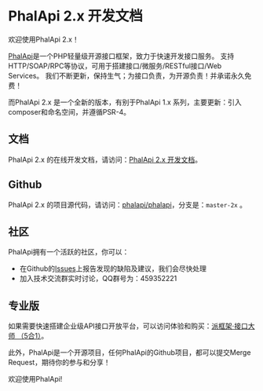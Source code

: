 # PhalApi 2.x 开发文档

欢迎使用PhalApi 2.x！  

[PhalApi](https://www.phalapi.net/)是一个PHP轻量级开源接口框架，致力于快速开发接口服务。 支持HTTP/SOAP/RPC等协议，可用于搭建接口/微服务/RESTful接口/Web Services。 我们不断更新，保持生气；为接口负责，为开源负责！并承诺永久免费！   

而PhalApi 2.x 是一个全新的版本，有别于PhalApi 1.x 系列，主要更新：引入composer和命名空间，并遵循PSR-4。  

## 文档
PhalApi 2.x 的在线开发文档，请访问：[PhalApi 2.x 开发文档](http://docs.phalapi.net/#/v2.0/)。

## Github

PhalApi 2.x 的项目源代码，请访问：[phalapi/phalapi](https://github.com/phalapi/phalapi/tree/master-2x)，分支是：```master-2x``` 。

## 社区

PhalApi拥有一个活跃的社区，你可以：  

 + 在Github的[Issues](https://github.com/phalapi/phalapi/issues)上报告发现的缺陷及建议，我们会尽快处理
 + 加入技术交流群实时讨论，QQ群号为：459352221

## 专业版
如果需要快速搭建企业级API接口开放平台，可以访问体验和购买：[派框架·接口大师 （5合1）](http://pro.phalapi.net/)。  
 
此外，PhalApi是一个开源项目，任何PhalApi的Github项目，都可以提交Merge Request，期待你的参与和分享！

欢迎使用PhalApi!  
